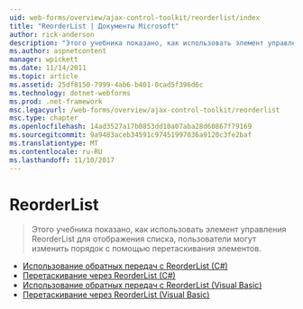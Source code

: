 ```yaml
---
uid: web-forms/overview/ajax-control-toolkit/reorderlist/index
title: "ReorderList | Документы Microsoft"
author: rick-anderson
description: "Этого учебника показано, как использовать элемент управления ReorderList для отображения списка, пользователи могут изменить порядок с помощью перетаскивания элементов."
ms.author: aspnetcontent
manager: wpickett
ms.date: 11/14/2011
ms.topic: article
ms.assetid: 25df8150-7999-4ab6-b401-0cad5f396d6c
ms.technology: dotnet-webforms
ms.prod: .net-framework
msc.legacyurl: /web-forms/overview/ajax-control-toolkit/reorderlist
msc.type: chapter
ms.openlocfilehash: 14ad3527a17b0853dd10a07aba28d60867f79169
ms.sourcegitcommit: 9a9483aceb34591c97451997036a9120c3fe2baf
ms.translationtype: MT
ms.contentlocale: ru-RU
ms.lasthandoff: 11/10/2017
---
```

<a name="reorderlist"></a>ReorderList
====================
> Этого учебника показано, как использовать элемент управления ReorderList для отображения списка, пользователи могут изменить порядок с помощью перетаскивания элементов.


- [Использование обратных передач с ReorderList (C#)](using-postbacks-with-reorderlist-cs.md)
- [Перетаскивание через ReorderList (C#)](drag-and-drop-via-reorderlist-cs.md)
- [Использование обратных передач с ReorderList (Visual Basic)](using-postbacks-with-reorderlist-vb.md)
- [Перетаскивание через ReorderList (Visual Basic)](drag-and-drop-via-reorderlist-vb.md)
